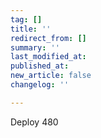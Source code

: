 ```yaml
---
tag: []
title: ''
redirect_from: []
summary: ''
last_modified_at: 
published_at: 
new_article: false
changelog: ''

---
```

Deploy 480